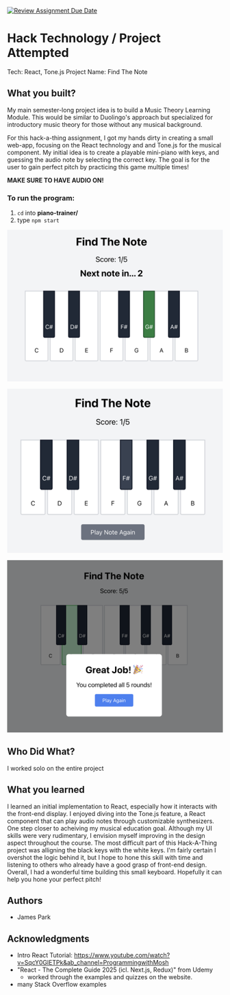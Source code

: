 [![Review Assignment Due Date](https://classroom.github.com/assets/deadline-readme-button-22041afd0340ce965d47ae6ef1cefeee28c7c493a6346c4f15d667ab976d596c.svg)](https://classroom.github.com/a/YLbyQW4X)
# Hack Technology / Project Attempted
Tech: React, Tone.js
Project Name: Find The Note

## What you built? 
My main semester-long project idea is to build a Music Theory Learning Module. This would be similar to Duolingo's approach but specialized for introductory music theory  for those without any musical background. 

For this hack-a-thing assignment, I got my hands dirty in creating a small web-app, focusing on the React technology and and Tone.js for the musical component. My initial idea is to create a playable mini-piano with keys, and guessing the audio note by selecting the correct key. The goal is for the user to gain perfect pitch by practicing this game multiple times!

**MAKE SURE TO HAVE AUDIO ON!**
### To run the program:
1) ```cd``` into **piano-trainer/**
2) type ```npm start```

![Guessing the Correct Note](./Screenshot1.png)

![Idle Playing](./Screenshot2.png)

![Winning the Game](./Screenshot3.png)


## Who Did What?
I worked solo on the entire project

## What you learned
I learned an initial implementation to React, especially how it interacts with the front-end display.
I enjoyed diving into the Tone.js feature, a React component that can play audio notes through customizable synthesizers. One step closer to acheiving my musical education goal. 
Although my UI skills were very rudimentary, I envision myself improving in the design aspect throughout the course. The most difficult part of this Hack-A-Thing project was alligning the black keys with the white keys. I'm fairly certain I overshot the logic behind it, but I hope to hone this skill with time and listening to others who already have a good grasp of front-end design. 
Overall, I had a wonderful time building this small keyboard. Hopefully it can help you hone your perfect pitch!

## Authors
- James Park

## Acknowledgments
- Intro React Tutorial: https://www.youtube.com/watch?v=SqcY0GlETPk&ab_channel=ProgrammingwithMosh
- "React - The Complete Guide 2025 (icl. Next.js, Redux)" from Udemy
    - worked through the examples and quizzes on the website.
- many Stack Overflow examples
